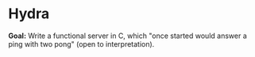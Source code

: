 # Hydra
**Goal:**
Write a functional server in C, which "once started would answer a ping with two pong" (open to interpretation).
